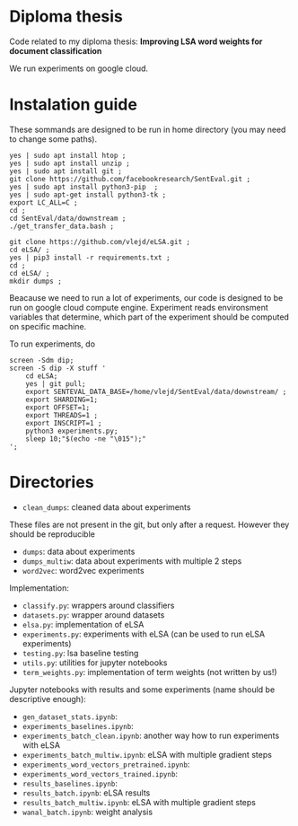 # Diploma thesis
Code related to my diploma thesis: **Improving LSA word weights for document classification**

We run experiments on google cloud.

# Instalation guide
These sommands are designed to be run in home directory (you may need to change some paths).

```
yes | sudo apt install htop ;
yes | sudo apt install unzip ;
yes | sudo apt install git ;
git clone https://github.com/facebookresearch/SentEval.git ;
yes | sudo apt install python3-pip  ;
yes | sudo apt-get install python3-tk ;
export LC_ALL=C ;
cd ;
cd SentEval/data/downstream ;
./get_transfer_data.bash ;

git clone https://github.com/vlejd/eLSA.git ;
cd eLSA/ ;
yes | pip3 install -r requirements.txt ;
cd ;
cd eLSA/ ;
mkdir dumps ;
```


Beacause we need to run a lot of experiments, our code is designed to be run on google cloud compute engine.
Experiment reads environsment variables that determine, which part of the experiment should be computed on specific machine.

To run experiments, do 
```
screen -Sdm dip; 
screen -S dip -X stuff '
    cd eLSA; 
    yes | git pull; 
    export SENTEVAL_DATA_BASE=/home/vlejd/SentEval/data/downstream/ ;
    export SHARDING=1; 
    export OFFSET=1; 
    export THREADS=1 ; 
    export INSCRIPT=1 ; 
    python3 experiments.py; 
    sleep 10;"$(echo -ne "\015");"
';
```


# Directories


- `clean_dumps`: cleaned data about experiments

These files are not present in the git, but only after a request. However they should be reproducible
- `dumps`: data about experiments
- `dumps_multiw`: data about experiments with multiple 2 steps
- `word2vec`: word2vec experiments

Implementation:

- `classify.py`: wrappers around classifiers
- `datasets.py`: wrapper around datasets
- `elsa.py`: implementation of eLSA
- `experiments.py`: experiments with eLSA (can be used to run eLSA experiments)
- `testing.py`: lsa baseline testing
- `utils.py`: utilities for jupyter notebooks
- `term_weights.py`: implementation of term weights (not written by us!)

Jupyter notebooks with results and some experiments (name should be descriptive enough):
- `gen_dataset_stats.ipynb`:
- `experiments_baselines.ipynb`:
- `experiments_batch_clean.ipynb`: another way how to run experiments with eLSA
- `experiments_batch_multiw.ipynb`: eLSA with multiple gradient steps
- `experiments_word_vectors_pretrained.ipynb`:
- `experiments_word_vectors_trained.ipynb`:
- `results_baselines.ipynb`:
- `results_batch.ipynb`: eLSA results
- `results_batch_multiw.ipynb`: eLSA with multiple gradient steps
- `wanal_batch.ipynb`: weight analysis
